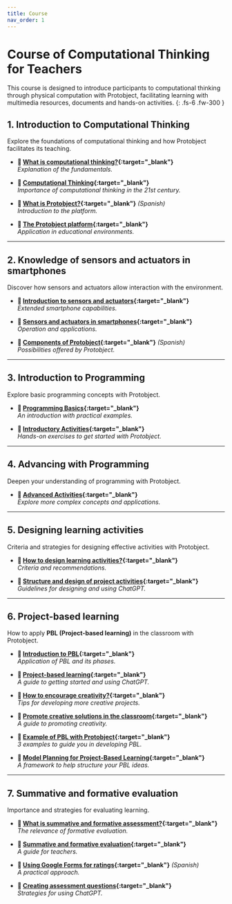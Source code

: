 ```yaml
---
title: Course
nav_order: 1
---
```


# Course of Computational Thinking for Teachers

This course is designed to introduce participants to computational thinking through physical computation with Protobject, facilitating learning with multimedia resources, documents and hands-on activities.
{: .fs-6 .fw-300 }



## **1\. Introduction to Computational Thinking**

Explore the foundations of computational thinking and how Protobject facilitates its teaching.

- **🎥 [What is computational thinking?](https://youtu.be/9Z_KCiG3Bug){:target="_blank"}**  
  _Explanation of the fundamentals._  

- **📄 [Computational Thinking](https://docs.google.com/document/d/1MG8MiY9qbPEDj78Y-JF3gJ127nbPpPrZ0E9yGIvZqhI/view){:target="_blank"}**  
  _Importance of computational thinking in the 21st century._  

- **🎥 [What is Protobject?](https://youtu.be/FQSB5xwQbNg){:target="_blank"}** _(Spanish)_  
  _Introduction to the platform._  

- **📄 [The Protobject platform](https://docs.google.com/document/d/1UX0LgJSqTixAZj-8EPxnkwxHk7AjeSTgpEYgwSlgyVY/view){:target="_blank"}**  
  _Application in educational environments._  

---

## **2\. Knowledge of sensors and actuators in smartphones**  
Discover how sensors and actuators allow interaction with the environment.  

- **🎥 [Introduction to sensors and actuators](https://youtu.be/iwlztiWB1bc){:target="_blank"}**  
  _Extended smartphone capabilities._  

- **📄 [Sensors and actuators in smartphones](https://docs.google.com/document/d/18xp73kni5kD7jLlci6ap1Q11pWbqc599CqOSqnMMqdA/view){:target="_blank"}**  
  _Operation and applications._  

- **🎥 [Components of Protobject](https://youtu.be/He9BBtYKvM8){:target="_blank"}** _(Spanish)_  
  _Possibilities offered by Protobject._  

---

## **3\. Introduction to Programming**  
Explore basic programming concepts with Protobject.  

- **🎥 [Programming Basics](https://youtu.be/jNOGzcFMqwQ){:target="_blank"}**  
  _An introduction with practical examples._  

- **📄 [Introductory Activities](https://docs.google.com/document/d/1KasAXtTsb7Qb3vvbMNlQbjod6P_6gQK9VO2vQt8mBOg/view){:target="_blank"}**  
  _Hands-on exercises to get started with Protobject._  

---

## **4\. Advancing with Programming**  
Deepen your understanding of programming with Protobject.  

- **📄 [Advanced Activities](https://docs.google.com/document/d/1AtqNtJV3o0ida4GHPO60182P1VdDvFyniwqt7761rww/view){:target="_blank"}**  
  _Explore more complex concepts and applications._  

---


## **5\. Designing learning activities**  
Criteria and strategies for designing effective activities with Protobject.  

- **🎥 [How to design learning activities?](https://youtu.be/MAXCtU3rH0M){:target="_blank"}**  
  _Criteria and recommendations._  

- **📄 [Structure and design of project activities](https://docs.google.com/document/d/1hq_KKXhBOAgpyXMWpM3Q1tEkq78Wzfy-rI3XJi1hye4/view){:target="_blank"}**  
  _Guidelines for designing and using ChatGPT._  

---

## **6\. Project-based learning**  
How to apply **PBL (Project-based learning)** in the classroom with Protobject.  

- **🎥 [Introduction to PBL](https://youtu.be/u5Pi5IrDFfU){:target="_blank"}**  
  _Application of PBL and its phases._  

- **📄 [Project-based learning](https://docs.google.com/document/d/1tEuOpQwlc2v1xQs012C3XqIu_oql_U993d6OotxHEVM/view){:target="_blank"}**  
  _A guide to getting started and using ChatGPT._  

- **🎥 [How to encourage creativity?](https://youtu.be/o1PnRryVOAc){:target="_blank"}**  
  _Tips for developing more creative projects._  

- **📄 [Promote creative solutions in the classroom](https://docs.google.com/document/d/1L5DcmgAGwwWLyzUKG-4jhdk7lqN0JqXdvBC3xWctxAY/view){:target="_blank"}**  
  _A guide to promoting creativity._  

- **📄 [Example of PBL with Protobject](https://docs.google.com/document/d/1L-tRl_mMC4lMXGPshoDNga3AtHsR6lQzBDKDRny15W8/view){:target="_blank"}**  
  _3 examples to guide you in developing PBL._  

- **📄 [Model Planning for Project-Based Learning](https://docs.google.com/document/d/1hLcigIkzlKjlyQu4swVHkdNUBXbgKZduFn8UppCG5yk/view){:target="_blank"}**  
  _A framework to help structure your PBL ideas._

---

## **7\. Summative and formative evaluation**  
Importance and strategies for evaluating learning.  

- **🎥 [What is summative and formative assessment?](https://youtu.be/gJQ22n1-bsQ){:target="_blank"}**  
  _The relevance of formative evaluation._  

- **📄 [Summative and formative evaluation](https://docs.google.com/document/d/1ObwJCLWMwSiGk8nvPrceAWtL6mbALDE37XJJFayOVBs/view){:target="_blank"}**  
  _A guide for teachers._  

- **🎥 [Using Google Forms for ratings](https://youtu.be/0pOsagYH8y0){:target="_blank"}** _(Spanish)_  
  _A practical approach._  

- **📄 [Creating assessment questions](https://docs.google.com/document/d/1HJHTyD5Tf1LSCMjZAAaUeibXx58q8W6BOGWqpNSUosM/view){:target="_blank"}**  
  _Strategies for using ChatGPT._  
